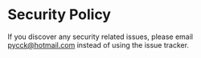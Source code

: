 # Security Policy

If you discover any security related issues, please email pycck@hotmail.com instead of using the issue tracker.
